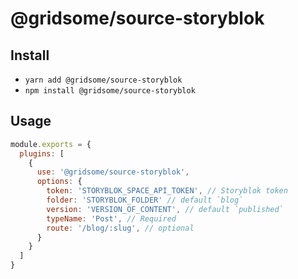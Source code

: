 # @gridsome/source-storyblok

## Install
- `yarn add @gridsome/source-storyblok`
- `npm install @gridsome/source-storyblok`

## Usage

```js
module.exports = {
  plugins: [
    {
      use: '@gridsome/source-storyblok',
      options: {
        token: 'STORYBLOK_SPACE_API_TOKEN', // Storyblok token
        folder: 'STORYBLOK_FOLDER' // default `blog`
        version: 'VERSION_OF_CONTENT', // default `published`
        typeName: 'Post', // Required
        route: '/blog/:slug', // optional
      }
    }
  ]
}
```